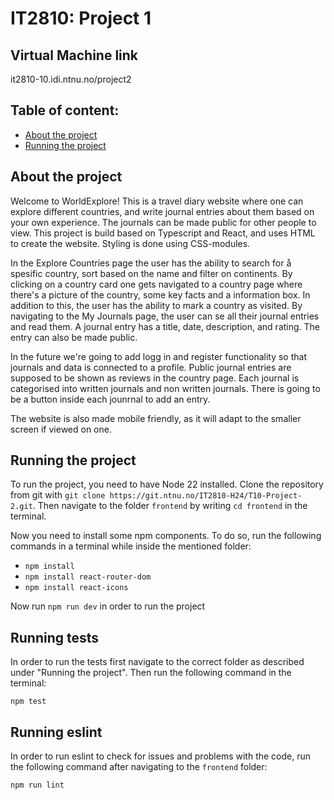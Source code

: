 # IT2810: Project 1

## Virtual Machine link

it2810-10.idi.ntnu.no/project2

## Table of content:

-   [About the project](#about-the-project)
-   [Running the project](#running-the-project)

## About the project

Welcome to WorldExplore! This is a travel diary website where one can explore different countries, and write journal entries about them based on your own experience. The journals can be made public for other people to view. This project is build based on Typescript and React, and uses HTML to create the website. Styling is done using CSS-modules.

In the Explore Countries page the user has the ability to search for å spesific country, sort based on the name and filter on continents. By clicking on a country card one gets navigated to a country page where there's a picture of the country, some key facts and a information box. In addition to this, the user has the ability to mark a country as visited. By navigating to the My Journals page, the user can se all their journal entries and read them. A journal entry has a title, date, description, and rating. The entry can also be made public.

In the future we're going to add logg in and register functionality so that journals and data is connected to a profile. Public journal entries are supposed to be shown as reviews in the country page. Each journal is categorised into written journals and non written journals. There is going to be a button inside each jounrnal to add an entry.

The website is also made mobile friendly, as it will adapt to the smaller screen if viewed on one.

## Running the project

To run the project, you need to have Node 22 installed. Clone the repository from git with `git clone https://git.ntnu.no/IT2810-H24/T10-Project-2.git`. Then navigate to the folder `frontend` by writing `cd frontend` in the terminal.

Now you need to install some npm components.
To do so, run the following commands in a terminal while inside the mentioned folder:

-   `npm install`
-   `npm install react-router-dom`
-   `npm install react-icons`

Now run `npm run dev` in order to run the project

## Running tests

In order to run the tests first navigate to the correct folder as described under "Running the project". Then run the following command in the terminal:

`npm test`

## Running eslint

In order to run eslint to check for issues and problems with the code, run the following command after navigating to the `frontend` folder:

`npm run lint`
